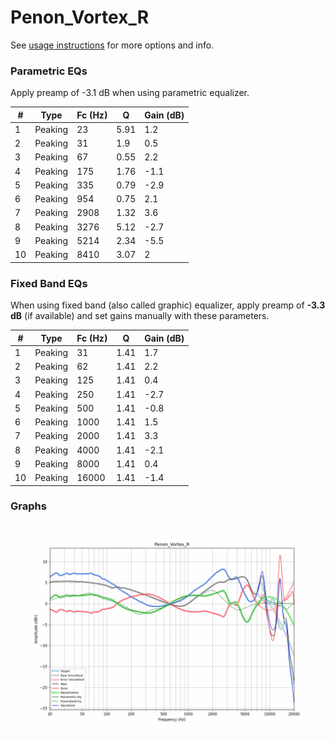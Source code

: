 # Penon_Vortex_R
See [usage instructions](https://github.com/jaakkopasanen/AutoEq#usage) for more options and info.

### Parametric EQs
Apply preamp of -3.1 dB when using parametric equalizer.

|   # | Type    |   Fc (Hz) |    Q |   Gain (dB) |
|-----|---------|-----------|------|-------------|
|   1 | Peaking |        23 | 5.91 |         1.2 |
|   2 | Peaking |        31 | 1.9  |         0.5 |
|   3 | Peaking |        67 | 0.55 |         2.2 |
|   4 | Peaking |       175 | 1.76 |        -1.1 |
|   5 | Peaking |       335 | 0.79 |        -2.9 |
|   6 | Peaking |       954 | 0.75 |         2.1 |
|   7 | Peaking |      2908 | 1.32 |         3.6 |
|   8 | Peaking |      3276 | 5.12 |        -2.7 |
|   9 | Peaking |      5214 | 2.34 |        -5.5 |
|  10 | Peaking |      8410 | 3.07 |         2   |

### Fixed Band EQs
When using fixed band (also called graphic) equalizer, apply preamp of **-3.3 dB** (if available) and set gains manually with these parameters.

|   # | Type    |   Fc (Hz) |    Q |   Gain (dB) |
|-----|---------|-----------|------|-------------|
|   1 | Peaking |        31 | 1.41 |         1.7 |
|   2 | Peaking |        62 | 1.41 |         2.2 |
|   3 | Peaking |       125 | 1.41 |         0.4 |
|   4 | Peaking |       250 | 1.41 |        -2.7 |
|   5 | Peaking |       500 | 1.41 |        -0.8 |
|   6 | Peaking |      1000 | 1.41 |         1.5 |
|   7 | Peaking |      2000 | 1.41 |         3.3 |
|   8 | Peaking |      4000 | 1.41 |        -2.1 |
|   9 | Peaking |      8000 | 1.41 |         0.4 |
|  10 | Peaking |     16000 | 1.41 |        -1.4 |

### Graphs
![](./Penon_Vortex_R.png)
